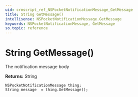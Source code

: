 ```yaml
---
uid: crmscript_ref_NSPocketNotificationMessage_GetMessage
title: String GetMessage()
intellisense: NSPocketNotificationMessage.GetMessage
keywords: NSPocketNotificationMessage, GetMessage
so.topic: reference
---
```


# String GetMessage()

The notification message body

**Returns:** String

```crmscript
NSPocketNotificationMessage thing;
String message  = thing.GetMessage();
```

